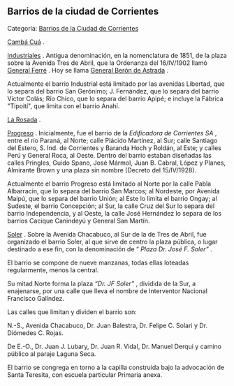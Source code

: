 ## Barrios de la ciudad de Corrientes

Categoría: [Barrios de la Ciudad de Corrientes](http://descubrircorrientes.com.ar/2012/index.php/2179-geografia/9-geografia-politica/departamento-capital/division-politica-de-capital-municipios/municipio-corrientes/la-ciudad-de-corrientes-de-nuestros-dias/barrios-de-la-ciudad-de-corrientes)

[Cambá Cuá](http://descubrircorrientes.com.ar/2012/index.php/2179-geografia/9-geografia-politica/departamento-capital/division-politica-de-capital-municipios/municipio-corrientes/la-ciudad-de-corrientes-de-nuestros-dias/index.php?option=com_content&view=category&id=954&Itemid=520) .

[Industriales](http://descubrircorrientes.com.ar/2012/index.php/2179-geografia/9-geografia-politica/departamento-capital/division-politica-de-capital-municipios/municipio-corrientes/la-ciudad-de-corrientes-de-nuestros-dias/index.php?option=com_content&view=article&id=1590:industrial&catid=2217:industrial&Itemid=520) . Antigua denominación, en la nomenclatura de 1851, de la plaza sobre la Avenida Tres de Abril, que la Ordenanza del 16/IV/1902 llamó [General Ferré](http://descubrircorrientes.com.ar/2012/index.php/2179-geografia/9-geografia-politica/departamento-capital/division-politica-de-capital-municipios/municipio-corrientes/la-ciudad-de-corrientes-de-nuestros-dias/index.php?option=com_content&view=article&id=317:ferre-pedro-juan&catid=711:ferre-pedro-juan&Itemid=519) . Hoy se llama [General Berón de Astrada](http://descubrircorrientes.com.ar/2012/index.php/2179-geografia/9-geografia-politica/departamento-capital/division-politica-de-capital-municipios/municipio-corrientes/la-ciudad-de-corrientes-de-nuestros-dias/index.php?option=com_content&view=article&id=1394:beron-de-astrada-jose-genaro&catid=2024:beron-de-astrada-jose-genaro&Itemid=519) .  

Actualmente el barrio Industrial está limitado por las avenidas Libertad, que lo separa del barrio San Gerónimo; J. Fernández, que lo separa del barrio Víctor Colás; Río Chico, que lo separa del barrio Apipé; e incluye la Fábrica "Tipoití", que limita con el barrio Anahí.  

[La Rosada](http://descubrircorrientes.com.ar/2012/index.php/2179-geografia/9-geografia-politica/departamento-capital/division-politica-de-capital-municipios/municipio-corrientes/la-ciudad-de-corrientes-de-nuestros-dias/index.php?option=com_content&view=category&id=4359&Itemid=520) .

[Progreso](http://descubrircorrientes.com.ar/2012/index.php/2179-geografia/9-geografia-politica/departamento-capital/division-politica-de-capital-municipios/municipio-corrientes/la-ciudad-de-corrientes-de-nuestros-dias/index.php?option=com_content&view=article&id=1580:progreso&catid=2207:progreso&Itemid=520) . Inicialmente, fue el barrio de la _Edificadora de Corrientes SA_ , entre el río Paraná, al Norte; calle Plácido Martínez, al Sur; calle Santiago del Estero, S. Ind. de Corrientes y Baranda Hoch y Roldán, al Este; y calles Perú y General Roca, al Oeste. Dentro del barrio estaban diseñadas las calles Pringles, Guido Spano, José Mármol, Juan B. Cabral, López y Planes, Almirante Brown y una plaza sin nombre (Decreto del 15/IV/1928).

Actualmente el barrio Progreso está limitado al Norte por la calle Pabla Albarracín, que lo separa del barrio San Marcos; al Nordeste, por Avenida Maipú, que lo separa del barrio Unión; al Este lo limita el barrio Ongay; al Sudeste, el barrio Concepción; al Sur, la calle Cruz del Sur lo separa del barrio Independencia, y al Oeste, la calle José Hernández lo separa de los barrios Cacique Canindeyú y General San Martín.

[Soler](http://descubrircorrientes.com.ar/2012/index.php/2179-geografia/9-geografia-politica/departamento-capital/division-politica-de-capital-municipios/municipio-corrientes/la-ciudad-de-corrientes-de-nuestros-dias/index.php?option=com_content&view=article&id=1571:soler-jose-francisco&catid=2198:soler-jose-francisco&Itemid=519) . Sobre la Avenida Chacabuco, al Sur de la de Tres de Abril, fue organizado el barrio Soler, al que sirve de centro la plaza pública, o lugar destinado a ese fin, con la denominación de “ _Plaza Dr. José F. Soler”_ .

El barrio se compone de nueve manzanas, todas ellas loteadas regularmente, menos la central.

Su mitad Norte forma la plaza _“Dr. JF Soler”_ , dividida de la Sur, a enajenarse, por una calle que lleva el nombre de Interventor Nacional Francisco Galíndez.

Las calles que limitan y dividen el barrio son:

N.-S., Avenida Chacabuco, Dr. Juan Balestra, Dr. Felipe C. Solari y Dr. Diómedes C. Rojas.

De E.-O., Dr. Juan J. Lubary, Dr. Juan R. Vidal, Dr. Manuel Derqui y camino público al paraje Laguna Seca.

El barrio se congrega en torno a la capilla construida bajo la advocación de Santa Teresita, con escuela particular Primaria anexa.